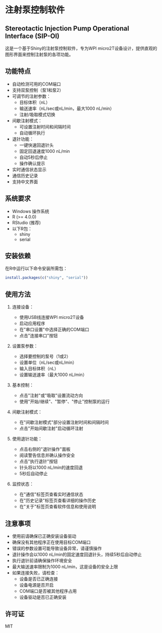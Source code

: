 # 注射泵控制软件
## Stereotactic Injection Pump Operational Interface (SIP-OI)
这是一个基于Shiny的注射泵控制软件，专为WPI micro2T设备设计，提供直观的图形界面来控制注射泵的各项功能。

## 功能特点

- 自动检测可用的COM端口
- 支持双泵控制（泵1和泵2）
- 可调节的注射参数：
  - 目标体积（nL）
  - 输送速率（nL/sec或nL/min，最大1000 nL/min）
  - 注射/吸取模式切换
- 间歇注射模式：
  - 可设置注射时间和间隔时间
  - 自动循环执行
- 退针功能：
  - 一键快速回退针头
  - 固定回退速度1000 nL/min
  - 自动5秒后停止
  - 操作确认提示
- 实时通信状态显示
- 通信历史记录
- 支持中文界面

## 系统要求

- Windows 操作系统
- R (>= 4.0.0)
- RStudio (推荐)
- 以下R包：
  - shiny
  - serial

## 安装依赖

在R中运行以下命令安装所需包：

```r
install.packages(c("shiny", "serial"))
```

## 使用方法

1. 连接设备：
   - 使用USB线连接WPI micro2T设备
   - 启动应用程序
   - 在"串口设置"中选择正确的COM端口
   - 点击"连接串口"按钮

2. 设置泵参数：
   - 选择要控制的泵号（1或2）
   - 设置单位（nL/sec或nL/min）
   - 输入目标体积（nL）
   - 设置输送速率（最大1000 nL/min）

3. 基本控制：
   - 点击"注射"或"吸取"设置流动方向
   - 使用"开始/继续"、"暂停"、"停止"控制泵的运行

4. 间歇注射模式：
   - 在"间歇注射模式"部分设置注射时间和间隔时间
   - 点击"开始间歇注射"启动循环注射

5. 使用退针功能：
   - 点击右侧的"退针操作"面板
   - 阅读警告信息并确认操作安全
   - 点击"执行退针"按钮
   - 针头将以1000 nL/min的速度回退
   - 5秒后自动停止

6. 监控状态：
   - 在"通信"标签页查看实时通信状态
   - 在"历史记录"标签页查看详细的操作历史
   - 在"关于"标签页查看软件信息和使用说明

## 注意事项

- 使用前请确保已正确安装设备驱动
- 确保没有其他程序正在使用目标COM端口
- 错误的参数设置可能导致设备异常，请谨慎操作
- 退针操作会以1000 nL/min的固定速度回退针头，持续5秒后自动停止
- 执行退针前请确保操作环境安全
- 最大输送速率限制为1000 nL/min，这是设备的安全上限
- 如果连接失败，请检查：
  - 设备是否已正确连接
  - 设备电源是否开启
  - COM端口是否被其他程序占用
  - 设备驱动是否已正确安装

## 许可证

MIT
